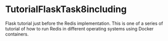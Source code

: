 # TutorialFlaskTask8including
Flask tutorial just before the Redis implementation. This is one of a series of tutorial of how to run Redis in different operating systems using Docker containers.

